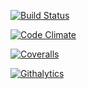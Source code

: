 [![Build Status](https://travis-ci.org/vassilevsky/board.png)](https://travis-ci.org/vassilevsky/board)

[![Code Climate](https://codeclimate.com/badge.png)](https://codeclimate.com/github/vassilevsky/board)

[![Coveralls](https://coveralls.io/repos/vassilevsky/board/badge.png)](https://coveralls.io/r/vassilevsky/board)

[![Githalytics](https://cruel-carlota.pagodabox.com/041a6411adaf6743fdea9f2e997d7b35)](http://githalytics.com/vassilevsky/board)
